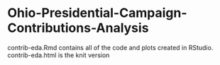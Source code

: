 # Ohio-Presidential-Campaign-Contributions-Analysis

contrib-eda.Rmd contains all of the code and plots created in RStudio.
contrib-eda.html is the knit version
